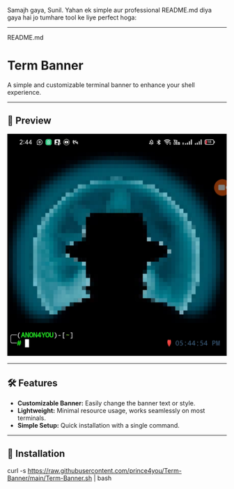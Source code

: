 Samajh gaya, Sunil. Yahan ek simple aur professional README.md diya gaya hai jo tumhare tool ke liye perfect hoga:


---

README.md

# Term Banner

A simple and customizable terminal banner to enhance your shell experience.

---

## 📸 Preview

![Banner](https://github.com/prince4you/Term-Banner/blob/main/Banner.jpg)

---

## 🛠️ Features

- **Customizable Banner:** Easily change the banner text or style.
- **Lightweight:** Minimal resource usage, works seamlessly on most terminals.
- **Simple Setup:** Quick installation with a single command.

---

## 🚀 Installation
curl -s https://raw.githubusercontent.com/prince4you/Term-Banner/main/Term-Banner.sh | bash
